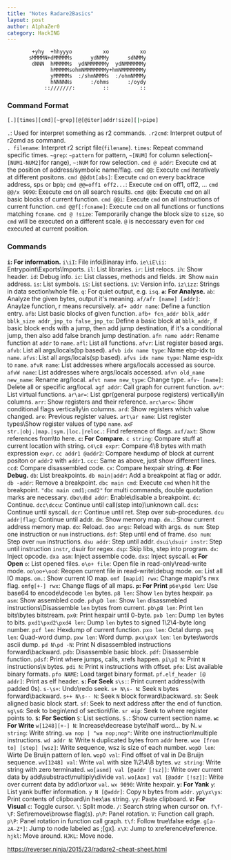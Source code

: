 ```yaml
---
title: "Notes Radare2Basics"
layout: post
author: A1phaZer0
category: HackING
---
```


            +yhy  +hhyyyo          xo          xo
           sMMMMN+dMMMMMs      ydNMMy      sdNMMy
            dNNN  hMMMMMs  ydNMMMMMMy  ydNMMMMMMy
                  hMMMMMsohmNMMMMMMMy+hmNMMMMMMMy
                  yMMMMMs  :/shmNMMMs  :/ohmNMMMy
                  hNNNNNs      :/ohms      :/oydy
                ::///////:         ::          ::
		

<!--more-->
### Command Format ###
```bash
[.][times][cmd][~grep][@[@iter]addr!size][|>pipe]
```  
`.`: Used for interpret something as r2 commands.
`.r2cmd`: Interpret output of r2cmd as command.  
`. filename`: Interpret r2 script file(`filename`).
`times`: Repeat command specific times.
`~grep`: `~pattern` for pattern, `~[NUM]` for column selection(`~[NUM1-NUM2]`for range), `~:NUM` for row selection.
`cmd @ addr`: Execute `cmd` at the position of address/symbolic name/flag.
`cmd @@`: Execute `cmd` iteratively at different positons.
`cmd @@dbt[abs]`: Execute `cmd` on every backtrace address, sp`s` or bp`b`;
`cmd @@=off1 off2...`: Execute `cmd` on off1, off2, ...
`cmd @@/x 9090`: Execute `cmd` on all search results.
`cmd @@b`: Execute `cmd` on all basic blocks of current function.
`cmd @@i`: Execute `cmd` on all instructions of current function.
`cmd @@f[:fcname]`: Execute `cmd` on all functions or functions matching `fcname`.
`cmd @ !size`: Temporarily change the block size to `size`, so `cmd` will be executed on a different scale. `@` is neccessary even for `cmd` executed at current position.
### Commands ###
**`i`: For information.**
`i\iI`: File info\Binaray info.
`ie\iE\ii`: Entrypoint\Exports\Imports.
`il`: List libraries.
`ir`: List relocs.
`ih`: Show header.
`id`: Debug info.
`ic`: List classes, methods and fields.
`iM`: Show `main` address.
`is`: List symbols.
`iS`: List sections.
`iV`: Version info.
`iz\izz`: Strings in data section\whole file.
`q`: For quiet output, e.g. `isq`.
**`a`: For Analyse.**
`ab`: Analyze the given bytes, output it's meaning.
`af/afr [name] [addr]`: Anaylze function, r means recursively.
`af+ addr name`: Define a function entry.
`afb`: List basic blocks of given function.
`afb+ fcn_addr bblk_addr bblk_size addr_jmp_to false_jmp_to`: Define a basic block at `bblk_addr`, if basic block ends with a jump, then add jump destination, if it's a conditional jump, then also add false branch jump destination.
`afn name addr`: Rename function at `addr` to `name`.
`afl`: List all functions.
`afvr`: List register based args.
`afvb`: List all args/locals(bp based).
`afvb idx name type`: Name ebp-idx to `name`.
`afvs`: List all args/locals(sp based).
`afvs idx name type`: Name esp-idx to `name`.
`afvR name`: List addresses where args/locals accessed as source.
`afvW name`: List addresses where args/locals accessed.
`afvn old_name new_name`: Rename arg/local.
`afvt name new_type`: Change type.
`afv- [name]`: Delete all or specific arg/local.
`agf addr`: Call graph for current function.
`av*`: List virtual functions.
`ar\ar=`: List gpr(general purpose registers) vertically\in columns.
`arr`: Show registers and their reference.
`arc\arc=`: Show conditional flags vertically\in columns.
`ard`: Show registers which value changed.
`aro`: Previous register values.
`art\ar name`: List register types\Show register values of type `name`.
`axF str.|obj.|map.|sym.|loc.|reloc.`: Find reference of flags.
`axf/axt`: Show references from\to here.
**`c`: For Compare.**
`c string`: Compare stuff at current location with string.
`c4\c8 expr`: Compare 4\8 bytes with math expression `expr`.
`cc addr1 @addr2`: Compare hexdump of block at current positon or `addr2` with `addr1`. 
`ccc`: Same as above, just show different lines.
`ccd`: Compare disassembled code.
`cx`: Compare hexpair string.
**`d`: For Debug.**
`db`: List breakpoints.
`db main|addr`: Add a breakpoint at flag or addr.
`db -addr`: Remove a breakpoint.
`dbc main cmd`: Execute `cmd` when hit the breakpoint. `"dbc main cmd1;cmd2"` for multi commands, double quotation marks are necessary.
`dbe\dbd addr`: Enable\disable a breakpoint.
`dc`: Continue.
`dcc\dccu`: Continue until call(step into)\unknown call.
`dcs`: Continue until syscall.
`dcr`: Continue until ret. Step over sub-procedures.
`dcu addr|flag`: Continue until addr.
`dm`: Show memory map.
`dm.`: Show current address memory map.
`do`: Reload.
`doo args`: Reload with args.
`ds num`: Step one instruction or `num` instructions.
`dsf`: Step until end of frame.
`dso num`: Step over `num` instructions.
`dsu addr`: Step until addr.
`dsui\dsuir instr`: Step until instruction `instr`, dsuir for regex.
`dsp`: Skip libs, step into program.
`dx`: Inject opcode.
`dxa asm`: Inject assemble code.
`dxs`: Inject syscall.
**`o`: For Open**
`o`: List opened files.
`o\o+ file`: Open file in read-only\read-write mode.
`oo\oo+\ood`: Reopen current file in read-write\debug mode.
`om`: List all IO maps.
`om.`: Show current IO map.
`omf [mapid] rwx`: Change mapid's rwx flag.
`omfg[+-] rwx`: Change flags of all maps.
**`p`: For Print**
`p6e\p6d len`: Use base64 to encode\decode `len` bytes.
`p8 len`: Show `len` bytes hexpair.
`pa asm`: Show assembled code.
`pd\pD len`: Show `len` disassmebled instructions\Disassemble `len` bytes from current.
`pb\pB len`: Print `len` bits\bytes bitstream.
`px0`: Print hexpair until 0-byte.
`pxb len`: Dump `len` bytes to bits.
`pxd1\pxd2\pxd4 len`: Dump `len` bytes to signed 1\2\4-byte long number. 
`pxf len`: Hexdump of current function.
`pxo len`: Octal dump.
`pxq len`: Quad-word dump.
`pxw len`: Word dump.
`pxx\pxX len`: `len` bytes\words ascii dump. 
`pd N\pd -N`: Print N disassembled instructions forward\backward.
`pdb`: Disassemble basic block.
`pdf`: Disassemble function.
`pdsf`: Print where jumps, calls, xrefs happen.
`pi\pI N`: Print `N` instructions\\`N` bytes.
`pdi N`: Print `N` instructions with offset.
`pfo`: List available binary formats.
`pfo NAME`: Load target binary format.
`pf.elf_header [@ addr]`: Print as elf header.
**`s`: For Seek**
`s\s:`: Print current address(with padded 0s).
`s-\s+`: Undo\redo seek.
`s+ N\s- N`: Seek `N` bytes forward\backward.
`s++ N\s-- N`: Seek `N` block forward\backward.
`sb`: Seek aligned basic block start.
`sf`: Seek to next address after the end of function.
`sg\sG`: Seek to begin\end of section\file.
`sr eip`: Seek to where register points to.
**`S`: For Section**
`S`: List sections.
`S.`: Show current section name.
**`w`: For Write**
`w[1248][+-] N`: Increase\decrease byte\half word\... by N.
`w string`: Write string.
`wa nop | "wa nop;nop"`: Write one instruction\multiple instructions.
`wd addr N`: Write `N` duplicated bytes from `addr` here.
`woe [from to] [step] [wsz]`: Write sequence, wsz is size of each number.
`wopD len`: Wirte De Bruijn pattern of len.
`wopO val`: Find offset of val in De Bruijn sequence.
`wv[1248] val`: Write `val` with size 1\2\4\8 bytes.
`wz string`: Write string with zero terminated.
`wo[asmd] val [@addr [!sz]]`: Write over current data by add\substract\multiply\divide `val`.
`wo[Aox] val [@addr [!sz]]`: Write over current data by add\or\xor `val`.
`wx 9090`: Write hexpair.
**`y`: For Yank**
`y`: List yank buffer information.
`y N [@addr]`: Copy `N` bytes from `addr`.
`yp\yx\ys`: Print contents of clipboard\in hex\as string.
`yy`: Paste clipboard.
**`V`: For Visual**
`c`: Toggle cursor.
`\`: Split mode.
`/`: Search string when cursor on.
`f\f-\F`: Set\remove\browse flag(s).
`p\P`: Panel rotation.
`V`: Function call graph.
`p\P`: Panel rotation in function call graph.
`t\f`: Follow true\false edge.
`g[a-zA-Z*]`: Jump to node labeled as ;[gx].
`x\X`: Jump to xreference\reference.
`hjkl`: Move around.
`HJKL`: Move node.


https://reverser.ninja/2015/23/radare2-cheat-sheet.html
